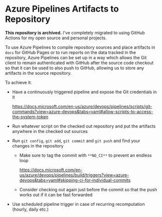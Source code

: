 # Azure Pipelines Artifacts to Repository

**This repository is archived.** I've completely migrated to using GitHub Actions for my open source and personal projects.

To use Azure Pipelines to compile repository sources and place artifacts in `docs` for GitHub Pages or to run reports on the data
tracked in the repository, Azure Pipelines can be set up in a way which allows the Git client to remain authenticated with GitHub
after the source code checkout so that it can be used to also push to GitHub, allowing us to store any artifacts in the source
repository.

To achieve it:

- Have a continuously triggered pipeline and expose the Git credentials in it
  
  https://docs.microsoft.com/en-us/azure/devops/pipelines/scripts/git-commands?view=azure-devops&tabs=yaml#allow-scripts-to-access-the-system-token

- Run whatever script on the checked out repository and put the artifacts anywhere in the checked out sources

- Run `git config`, `git add`, `git commit` and `git push` and find your changes in the repository

  - Make sure to tag the commit with `**NO_CI**` to prevent an endless loop
    
    https://docs.microsoft.com/en-us/azure/devops/pipelines/build/triggers?view=azure-devops&tabs=yaml#skipping-ci-for-individual-commits
    
  - Consider checking out again just before the commit so that the push works out if it can be fast forwarded

- Use scheduled pipeline trigger in case of recurring recomputation (hourly, daily etc.)
